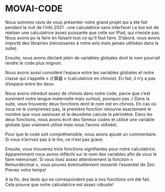 # MOVAI-CODE

Nous sommes ravis de vous présenter notre grand projet qui a été fait pendant la nuit de l’info 2021 : une calculatrice sans interface!
Le but est de réaliser une calculatrice assez puissante que celle sur IPad, qui n’existe pas. Nous avons pu la faire en faisant tout ce qu’il faut faire.
D’abord, nous avons importé des librairies (nécessaires à notre avis mais jamais utilisées dans la suite).
 
Ensuite, nous avons déclaré plein de variables globales dont le nom pourrait rendre le code plus mignon.
 
Nous avons aussi considéré l’espace entre les variables globales et notre classe qui s’appelle « 计算器 » (calculatrice en chinois). En fait, il n’y a pas d’espace entre les deux. 
 
Nous avons introduit assez de chinois dans notre code, parce que c’est surement notre langue maternelle mais surtout, pourquoi pas :/
Dans la suite, vous trouverez deux fonctions dont le nom est en chinois. En cas où vous ne le compreniez pas, la première fonction retourne exactement le nombre que vous saisissez et la deuxième calcule le périmètre. Dans les deux fonctions, nous avons écrit des fameux codes et utilisé une variable globale (pas vraiment utilisé mais nous l’avons utilisée).
 
Pour que le code soit compréhensible, nous avons ajouté un commentaire. Si vous n’arrivez pas à le lire, ce n’est pas grave.
 
Ensuite, vous trouverez trois fonctions signifiantes pour notre calculatrice. Apparemment nous avons réfléchi sur le nom des variables afin de vous le faire mémoriser. Si vous lisez assez attentivement la fonction « Retourdécimal », vous pouvez éventuellement ressentir l’essentiel de Zen. Prenez votre temps!
 

A la fin, des tests qui ne correspondent pas à nos fonctions ont été fait. Cela prouve que notre calculatrice est assez robuste!
